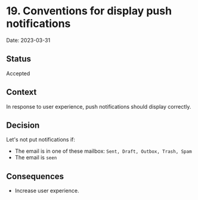 # 19. Conventions for display push notifications

Date: 2023-03-31

## Status

Accepted

## Context

In response to user experience, push notifications should display correctly.

## Decision

Let's not put notifications if:

- The email is in one of these mailbox: `Sent, Draft, Outbox, Trash, Spam`
- The email is `seen`

## Consequences

- Increase user experience.
